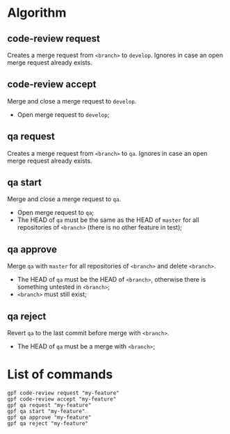 # Algorithm


## code-review request <branch>

Creates a merge request from `<branch>` to `develop`. Ignores in case an open
merge request already exists.


## code-review accept <branch>

Merge and close a merge request to `develop`.

- Open merge request to `develop`;


## qa request <branch>

Creates a merge request from `<branch>` to `qa`. Ignores in case an open merge
request already exists.


## qa start <branch>

Merge and close a merge request to `qa`.

- Open merge request to `qa`;
- The HEAD of `qa` must be the same as the HEAD of `master` for all repositories
  of `<branch>` (there is no other feature in test);


## qa approve <branch>

Merge `qa` with `master` for all repositories of `<branch>` and delete
`<branch>`.

- The HEAD of `qa` must be the HEAD of `<branch>`, otherwise there is something
  untested in `<branch>`;
- `<branch>` must still exist;


## qa reject <branch>

Revert `qa` to the last commit before merge with `<branch>`.

- The HEAD of `qa` must be a merge with `<branch>`;


# List of commands

```
gpf code-review request "my-feature"
gpf code-review accept "my-feature"
gpf qa request "my-feature"
gpf qa start "my-feature"
gpf qa approve "my-feature"
gpf qa reject "my-feature"
```

